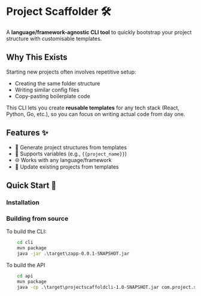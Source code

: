 # Project Scaffolder 🛠️

A **language/framework-agnostic CLI tool** to quickly bootstrap your project structure with customisable templates.


## Why This Exists

Starting new projects often involves repetitive setup:
- Creating the same folder structure
- Writing similar config files
- Copy-pasting boilerplate code

This CLI lets you create **reusable templates** for any tech stack (React, Python, Go, etc.), so you can focus on writing actual code from day one.

## Features ✨

- 📂 Generate project structures from templates
- 🔧 Supports variables (e.g., `{{project_name}}`)
- 🌐 Works with any language/framework
- 🔄 Update existing projects from templates

## Quick Start 🚀

### Installation

### Building from source
To build the CLI:
```cmd
	cd cli
	mvn package
    java -jar .\target\zapp-0.0.1-SNAPSHOT.jar
```

To build the API
```cmd
    cd api
    mvn package
    java -cp .\target\projectscaffoldcli-1.0-SNAPSHOT.jar com.project.scaffold.cli.projectscaffoldcli.Main
```